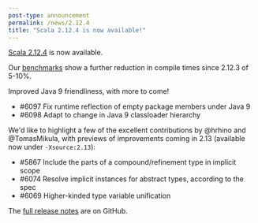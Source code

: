 ```yaml
---
post-type: announcement
permalink: /news/2.12.4
title: "Scala 2.12.4 is now available!"
---
```

[Scala 2.12.4](https://github.com/scala/scala/releases/tag/v2.12.4) is now available.

Our [benchmarks](https://scala-ci.typesafe.com/grafana/dashboard/db/scala-benchmark?var-branch=2.12.x&from=1501580691158&to=1507711932006) show a further reduction in compile times since 2.12.3 of 5-10%.

Improved Java 9 friendliness, with more to come!
  - #6097 Fix runtime reflection of empty package members under Java 9
  - #6098 Adapt to change in Java 9 classloader hierarchy

We'd like to highlight a few of the excellent contributions by @hrhino and @TomasMikula, with previews of improvements coming in 2.13 (available now under `-Xsource:2.13`):
  - #5867 Include the parts of a compound/refinement type in implicit scope
  - #6074 Resolve implicit instances for abstract types, according to the spec
  - #6069 Higher-kinded type variable unification

The [full release notes](https://github.com/scala/scala/releases/tag/v2.12.4) are on GitHub.